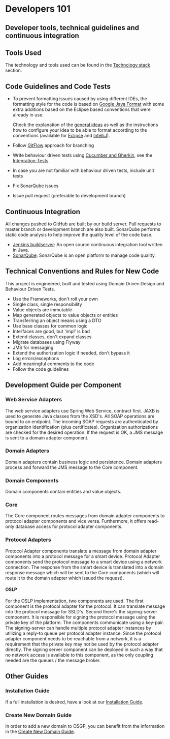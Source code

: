 # Developers 101

## Developer tools, technical guidelines and continuous integration

## Tools Used

The technology and tools used can be found in the [Technology stack](../architecture/technicaloverview/technologystack.md) section.

## Code Guidelines and Code Tests

* To prevent formatting issues caused by using different IDEs, the formatting style for the code is based on [Google Java Format](https://github.com/google/google-java-format) with some extra additions based on the Eclipse based conventions that were already in use.

  Check the explanation of the [general ideas](https://github.com/OSGP/Config/tree/development/code-format-settings) as well as the instructions how to configure your idea to be able to format according to the conventions \(available for [Eclipse](https://github.com/OSGP/Config/tree/development/code-format-settings/eclipse) and [IntelliJ](https://github.com/OSGP/Config/tree/development/code-format-settings/intellij)\).

* Follow [GitFlow](http://nvie.com/posts/a-successful-git-branching-model/) approach for branching
* Write behaviour driven tests using [Cucumber and Gherkin](https://cucumber.io), see the [Integration-Tests](https://github.com/OSGP/open-smart-grid-platform/tree/development/integration-tests)
* In case you are not familiar with behaviour driven tests, include unit tests
* Fix SonarQube issues
* Issue pull request \(preferable to development branch\)

## Continuous Integration

All changes pushed to GitHub are built by our build server. Pull requests to master branch or development branch are also built. SonarQube performs static code analysis to help improve the quality level of the code base.

* [Jenkins buildserver](http://ci.opensmartgridplatform.org): An open source continuous integration tool written in Java.
* [SonarQube](http://ci.opensmartgridplatform.org/sonarqube): SonarQube is an open platform to manage code quality.

## Technical Conventions and Rules for New Code

This project is engineered, built and tested using Domain Driven Design and Behaviour Driven Tests.

* Use the Frameworks, don't roll your own
* Single class, single responsibility
* Value objects are immutable
* Map generated objects to value objects or entities
* Transferring an object means using a DTO
* Use base classes for common logic
* Interfaces are good, but 'impl' is bad
* Extend classes, don't expand classes
* Migrate databases using Flyway
* JMS for messaging
* Extend the authorization logic if needed, don't bypass it
* Log errors/exceptions
* Add meaningful comments to the code
* Follow the code guidelines

## Development Guide per Component

### Web Service Adapters

The web service adapters use Spring Web Service, contract first. JAXB is used to generate Java classes from the XSD's. All SOAP operations are bound to an endpoint. The incoming SOAP requests are authenticated by organization identification \(plus certificates\). Organization authorizations are checked for the desired operation. If the request is OK, a JMS message is sent to a domain adapter component.

### Domain Adapters

Domain adapters contain business logic and persistence. Domain adapters process and forward the JMS message to the Core component.

### Domain Components

Domain components contain entities and value objects.

### Core

The Core component routes messages from domain adapter components to protocol adapter components and vice versa. Furthermore, it offers read-only database access for protocol adapter components.

### Protocol Adapters

Protocol Adapter components translate a message from domain adapter components into a protocol message for a smart device. Protocol Adapter components send the protocol message to a smart device using a network connection. The response from the smart device is translated into a domain response message which will be sent to the Core components \(which will route it to the domain adapter which issued the request\).

#### OSLP

For the OSLP implementation, two components are used. The first component is the protocol adapter for the protocol. It can translate message into the protocol message for SSLD's. Second there's the signing-server component. It is responsible for signing the protocol message using the private key of the platform. The components communicate using a key-pair. The signing-server can handle multiple protocol adapter instances by utilizing a reply-to queue per protocol adapter instance. Since the protocol adapter component needs to be reachable from a network, it is a requirement that the private key may not be used by the protocol adapter directly. The signing server component can be deployed in such a way that no network access is available to this component, as the only coupling needed are the queues / the message broker.

## Other Guides

### Installation Guide

If a full installation is desired, have a look at our [Installation Guide](../userguide/installationguide/).

### Create New Domain Guide

In order to add a new domain to OSGP, you can benefit from the information in the [Create New Domain Guide](../domains/createnewdomain.md).


